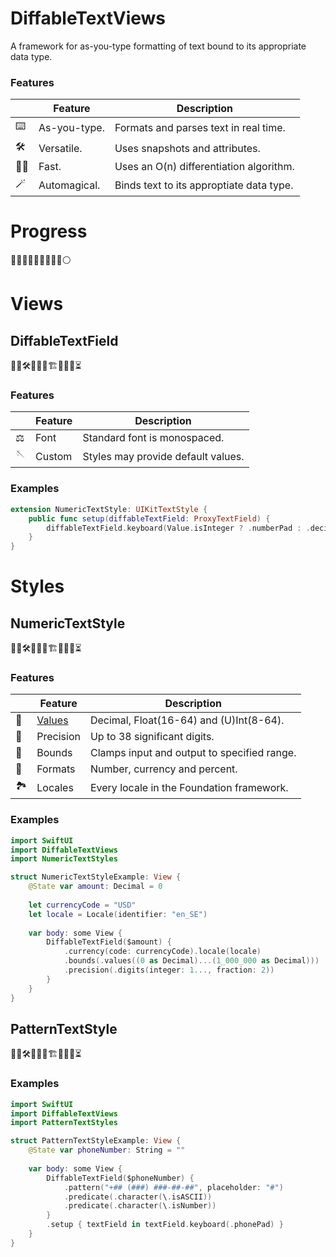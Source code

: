 # DiffableTextViews

A framework for as-you-type formatting of text bound to its appropriate data type.

### Features

|   | Feature | Description |
|---|---------|-------------|
| :keyboard: | As-you-type. | Formats and parses text in real time. |
| :hammer_and_wrench: | Versatile. | Uses snapshots and attributes. |
| :running_man: | Fast. | Uses an O(n) differentiation algorithm. |
| :magic_wand: | Automagical. | Binds text to its approptiate data type. |

# Progress

🔵🔵🔵🔵🔵🔵🔵🔵🔵⚪️

# Views

## DiffableTextField

👷‍♂️🛠🚧🚧🧱🏗🧱🚧🚧⏳

### Features

|   | Feature | Description |
|---|---------|-------------|
| :balance_scale: | Font | Standard font is monospaced. |
| :sewing_needle: | Custom | Styles may provide default values. |


### Examples

```swift
extension NumericTextStyle: UIKitTextStyle {    
    public func setup(diffableTextField: ProxyTextField) {
        diffableTextField.keyboard(Value.isInteger ? .numberPad : .decimalPad)
    }
}
```

# Styles

## NumericTextStyle 

👷‍♂️🛠🚧🚧🧱🏗🧱🚧🚧⏳

### Features

|   | Feature | Description |
|---|---------|-------------|
| :arrows_counterclockwise: | [Values](../main/Notes/NumericTextStyles/VALUES.md) | Decimal, Float(16-64) and (U)Int(8-64). |
| :bow_and_arrow: | Precision | Up to 38 significant digits. |
| :bricks: | Bounds | Clamps input and output to specified range. |
| :art: | Formats | Number, currency and percent. |
| :national_park: | Locales | Every locale in the Foundation framework. |

### Examples

```swift
import SwiftUI
import DiffableTextViews
import NumericTextStyles

struct NumericTextStyleExample: View {
    @State var amount: Decimal = 0
    
    let currencyCode = "USD"
    let locale = Locale(identifier: "en_SE")
    
    var body: some View {
        DiffableTextField($amount) {
            .currency(code: currencyCode).locale(locale)
            .bounds(.values((0 as Decimal)...(1_000_000 as Decimal)))
            .precision(.digits(integer: 1..., fraction: 2))
        }
    }
}
```

## PatternTextStyle

👷‍♂️🛠🚧🚧🧱🏗🧱🚧🚧⏳

### Examples

```swift
import SwiftUI
import DiffableTextViews
import PatternTextStyles

struct PatternTextStyleExample: View {
    @State var phoneNumber: String = ""
    
    var body: some View {
        DiffableTextField($phoneNumber) {
            .pattern("+## (###) ###-##-##", placeholder: "#")
            .predicate(.character(\.isASCII))
            .predicate(.character(\.isNumber))
        }
        .setup { textField in textField.keyboard(.phonePad) }
    }
}
```
